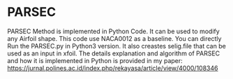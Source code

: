 # PARSEC
PARSEC Method is implemented in Python Code. It can be used to modify any Airfoil shape. This code use NACA0012 as a baseline.
You can directly Run the PARSEC.py in Python3 version. It also creastes selig.file that can be used as an input in xfoil.
The details explanation and algorithm of PARSEC and how it is implemented in Python is provided in my paper: https://jurnal.polines.ac.id/index.php/rekayasa/article/view/4000/108346


